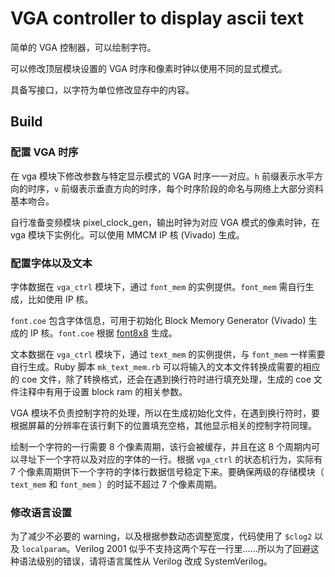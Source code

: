 # VGA controller to display ascii text

简单的 VGA 控制器，可以绘制字符。

可以修改顶层模块设置的 VGA 时序和像素时钟以使用不同的显式模式。

具备写接口，以字符为单位修改显存中的内容。

## Build

### 配置 VGA 时序

在 vga 模块下修改参数与特定显示模式的 VGA 时序一一对应。`h` 前缀表示水平方向的时序，`v` 前缀表示垂直方向的时序，每个时序阶段的命名与网络上大部分资料基本吻合。

自行准备变频模块 pixel_clock_gen，输出时钟为对应 VGA 模式的像素时钟，在 vga 模块下实例化。可以使用 MMCM IP 核 (Vivado) 生成。

### 配置字体以及文本

字体数据在 `vga_ctrl` 模块下，通过 `font_mem` 的实例提供。`font_mem` 需自行生成，比如使用 IP 核。

`font.coe` 包含字体信息，可用于初始化 Block Memory Generator (Vivado) 生成的 IP 核。`font.coe` 根据
[font8x8](https://github.com/dhepper/font8x8)
生成。

文本数据在 `vga_ctrl` 模块下，通过 `text_mem` 的实例提供，与 `font_mem` 一样需要自行生成。Ruby 脚本 `mk_text_mem.rb` 可以将输入的文本文件转换成需要的相应的 coe 文件，除了转换格式，还会在遇到换行符时进行填充处理，生成的 coe 文件注释中有用于设置 block ram 的相关参数。

VGA 模块不负责控制字符的处理，所以在生成初始化文件，在遇到换行符时，要根据屏幕的分辨率在该行剩下的位置填充空格，其他显示相关的控制字符同理。

绘制一个字符的一行需要 8 个像素周期，该行会被缓存，并且在这 8 个周期内可以寻址下一个字符以及对应的字体的一行。根据 `vga_ctrl` 的状态机行为，实际有 7 个像素周期供下一个字符的字体行数据信号稳定下来。要确保两级的存储模块（ `text_mem` 和 `font_mem` ）的时延不超过 7 个像素周期。

### 修改语言设置

为了减少不必要的 warning，以及根据参数动态调整宽度，代码使用了 `$clog2` 以及 `localparam`。Verilog 2001 似乎不支持这两个写在一行里……所以为了回避这种语法级别的错误，请将语言属性从 Verilog 改成 SystemVerilog。
